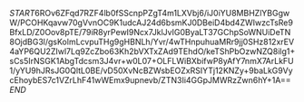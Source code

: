 $START$6ROv6ZFqd7RZF4lb0fSScnpPZgT4m1LXVbj6/iJ0iYU8MBHZlYBGgwW/PCOHKqavw70gVvnOC9K1udcAJ24d6bsmKJ0DBeiD4bd4ZWIwzcTsRe9BfxLD/Z0Oov8pTE/79iR8yrPewI9Ncx7JklJvIG0ByaLT37GChpSoWNUiDeTN8OjdBG3l/gsKolmLcvpuTHg9gHBNLh/Yvr/4wTHnpuhuaMRr9jj0SHz812xrEV4aYP6QU2ZIwl7Lq9ZcZbo63Kh2bVXTxZAd9TEhdO/keTShPbOzwNZQ8ilg1+sCs5IrNSGK1AbgTdcsm3J4vr+w0L07+OLFLWiBXbifwP8yAfY7nmX7ArLkFU1/yYU9hJRsJG0QltL0BE/vD50XvNcBZWsbEOZxRSIYTj12KNZy+9baLkG9VycEhoybES7c1VZrLhF41wWEmx9upnevb/ZTN3Ii4GGpJMWRzZwn6hY+1A==$END$